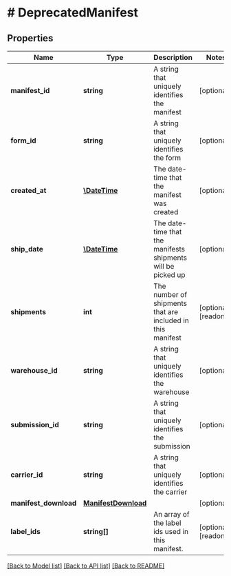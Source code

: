 # # DeprecatedManifest

## Properties

Name | Type | Description | Notes
------------ | ------------- | ------------- | -------------
**manifest_id** | **string** | A string that uniquely identifies the manifest | [optional]
**form_id** | **string** | A string that uniquely identifies the form | [optional]
**created_at** | [**\DateTime**](\DateTime.md) | The date-time that the manifest was created | [optional]
**ship_date** | [**\DateTime**](\DateTime.md) | The date-time that the manifests shipments will be picked up | [optional]
**shipments** | **int** | The number of shipments that are included in this manifest | [optional] [readonly]
**warehouse_id** | **string** | A string that uniquely identifies the warehouse | [optional]
**submission_id** | **string** | A string that uniquely identifies the submission | [optional]
**carrier_id** | **string** | A string that uniquely identifies the carrier | [optional]
**manifest_download** | [**ManifestDownload**](ManifestDownload.md) |  | [optional]
**label_ids** | **string[]** | An array of the label ids used in this manifest. | [optional] [readonly]

[[Back to Model list]](../../README.md#models) [[Back to API list]](../../README.md#endpoints) [[Back to README]](../../README.md)
